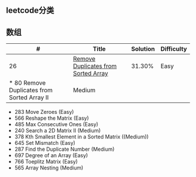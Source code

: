 ## leetcode分类

## 数组
| # | Title | Solution | Difficulty |
|---| ----- | -------- | ---------- |
|26|[Remove Duplicates from Sorted Array](https://github.com/grandyang/leetcode/issues/26)|31.30%|Easy|
* 80 	Remove Duplicates from Sorted Array II    |   Medium
* 283 Move Zeroes (Easy)
* 566 Reshape the Matrix (Easy)
* 485 Max Consecutive Ones (Easy)
* 240 Search a 2D Matrix II (Medium)
* 378 Kth Smallest Element in a Sorted Matrix ((Medium))
* 645 Set Mismatch (Easy)
* 287 Find the Duplicate Number (Medium)
* 697 Degree of an Array (Easy)
* 766 Toeplitz Matrix (Easy)
* 565 Array Nesting (Medium)
